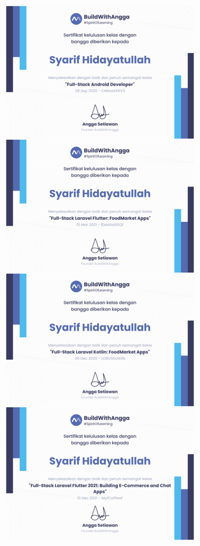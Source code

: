 <img src="full-stack-android-developer-syarif-hidayatullah.png">
<img src="full-stack-laravel-flutter-foodmarket-apps-syarif-hidayatullah.png">
<img src="full-stack-laravel-kotlin-foodmarket-apps-syarif-hidayatullah.png">
<img src="full-stack-laravel-flutter-2021-building-e-commerce-and-chat-apps-syarif-hidayatullah.png">
